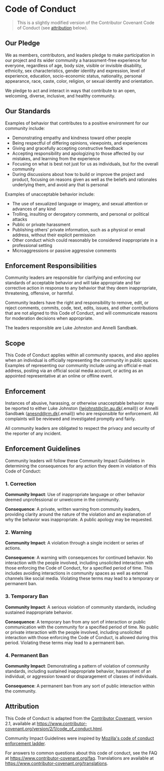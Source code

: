 # Code of Conduct

> This is a slightly modified version of the Contributor Covenant Code of
> Conduct (see [attribution](#attribution) below).

## Our Pledge

We as members, contributors, and leaders pledge to make participation in
our project and its wider community a harassment-free experience for
everyone, regardless of age, body size, visible or invisible disability,
ethnicity, sex characteristics, gender identity and expression, level of
experience, education, socio-economic status, nationality, personal
appearance, race, caste, color, religion, or sexual identity and
orientation.

We pledge to act and interact in ways that contribute to an open,
welcoming, diverse, inclusive, and healthy community.

## Our Standards

Examples of behavior that contributes to a positive environment for our
community include:

- Demonstrating empathy and kindness toward other people
- Being respectful of differing opinions, viewpoints, and experiences
- Giving and gracefully accepting constructive feedback
- Accepting responsibility and apologizing to those affected by our
    mistakes, and learning from the experience
- Focusing on what is best not just for us as individuals, but for the
    overall community
- During discussions about how to build or improve the project and
    product, focusing on reasons given as well as the beliefs and
    rationales underlying them, and avoid any that is personal

Examples of unacceptable behavior include:

- The use of sexualized language or imagery, and sexual attention or
    advances of any kind
- Trolling, insulting or derogatory comments, and personal or
    political attacks
- Public or private harassment
- Publishing others' private information, such as a physical or email
    address, without their explicit permission
- Other conduct which could reasonably be considered inappropriate in
    a professional setting
- Microaggressions or passive aggressive comments

## Enforcement Responsibilities

Community leaders are responsible for clarifying and enforcing our
standards of acceptable behavior and will take appropriate and fair
corrective action in response to any behavior that they deem
inappropriate, threatening, offensive, or harmful.

Community leaders have the right and responsibility to remove, edit, or
reject comments, commits, code, text, edits, issues, and other
contributions that are not aligned to this Code of Conduct, and will
communicate reasons for moderation decisions when appropriate.

The leaders responsible are Luke Johnston and Annelli Sandbæk.

## Scope

This Code of Conduct applies within all community spaces, and also
applies when an individual is officially representing the community in
public spaces. Examples of representing our community include using an
official e-mail address, posting via an official social media account,
or acting as an appointed representative at an online or offline event.

## Enforcement

Instances of abusive, harassing, or otherwise unacceptable behavior may
be reported to either Luke Johnston
([lwjohnst\@clin.au.dk](mailto:lwjohnst@clin.au.dk){.email}) or Annelli
Sandbæk ([anesnd\@rm.dk](mailto:anesnd@rm.dk){.email}) who are
responsible for enforcement. All complaints will be reviewed and
investigated promptly and fairly.

All community leaders are obligated to respect the privacy and security
of the reporter of any incident.

## Enforcement Guidelines

Community leaders will follow these Community Impact Guidelines in
determining the consequences for any action they deem in violation of
this Code of Conduct:

### 1. Correction

**Community Impact**: Use of inappropriate language or other behavior
deemed unprofessional or unwelcome in the community.

**Consequence**: A private, written warning from community leaders,
providing clarity around the nature of the violation and an explanation
of why the behavior was inappropriate. A public apology may be
requested.

### 2. Warning

**Community Impact**: A violation through a single incident or series of
actions.

**Consequence**: A warning with consequences for continued behavior. No
interaction with the people involved, including unsolicited interaction
with those enforcing the Code of Conduct, for a specified period of
time. This includes avoiding interactions in community spaces as well as
external channels like social media. Violating these terms may lead to a
temporary or permanent ban.

### 3. Temporary Ban

**Community Impact**: A serious violation of community standards,
including sustained inappropriate behavior.

**Consequence**: A temporary ban from any sort of interaction or public
communication with the community for a specified period of time. No
public or private interaction with the people involved, including
unsolicited interaction with those enforcing the Code of Conduct, is
allowed during this period. Violating these terms may lead to a
permanent ban.

### 4. Permanent Ban

**Community Impact**: Demonstrating a pattern of violation of community
standards, including sustained inappropriate behavior, harassment of an
individual, or aggression toward or disparagement of classes of
individuals.

**Consequence**: A permanent ban from any sort of public interaction
within the community.

## Attribution

This Code of Conduct is adapted from the [Contributor
Covenant](https://www.contributor-covenant.org), version 2.1, available
at
<https://www.contributor-covenant.org/version/2/1/code_of_conduct.html>.

Community Impact Guidelines were inspired by [Mozilla's code of conduct
enforcement ladder](https://github.com/mozilla/inclusion).

For answers to common questions about this code of conduct, see the FAQ
at <https://www.contributor-covenant.org/faq>. Translations are
available at <https://www.contributor-covenant.org/translations>.
